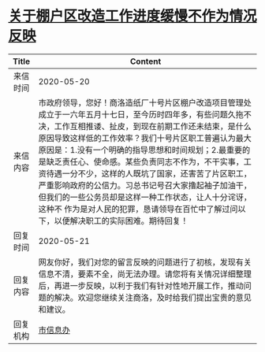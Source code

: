 # <a href="http://www.shangluo.gov.cn/zmhd/ldxxxx.jsp?urltype=leadermail.LeaderMailContentUrl&wbtreeid=1112&leadermailid=5877">关于棚户区改造工作进度缓慢不作为情况反映</a>
| Title |                                                                                                                                               Content                                                                                                                                               |
|:-----:|-----------------------------------------------------------------------------------------------------------------------------------------------------------------------------------------------------------------------------------------------------------------------------------------------------|
| 来信时间  | 2020-05-20                                                                                                                                                                                                                                                                                          |
| 来信内容  | 市政府领导，您好！商洛造纸厂十号片区棚户改造项目管理处成立于一六年五月十七日，至今历时四年多，有些问题久拖不决，工作互相推诿、扯皮，到现在前期工作还未结束，是什么原因导致这样低的工作效率？我们十号片区职工普遍认为最大原因是：1.没有一个明确的指导思想和时间规划；2.最重要的是缺乏责任心、使命感。某些负责同志不作为，不干实事，工资待遇一分不少，这样的人既坑了国家，还害苦了片区职工，严重影响政府的公信力。习总书记号召大家撸起袖子加油干，但我们的一些公务员却是这样一种工作状态，让人十分诧讶，这种不 作为是对人民的犯罪，恳请领导在百忙中了解过问以下，以便解决职工的实际困难。期待回复！ |
| 回复时间  | 2020-05-21                                                                                                                                                                                                                                                                                          |
| 回复内容  | 网友你好，我们对您的留言反映的问题进行了初核，发现有关信息不清，要素不全，尚无法办理。请您将有关情况详细整理后，再进一步反映，以利于我们有针对性地开展工作，推动问题的解决。欢迎您继续关注商洛，及时给我们提出宝贵的意见和建议。                                                                                                                                                                                    |
| 回复机构  | <a href="../../categories/agencies/市信息办.md">市信息办</a>                                                                                                                                                                                                                                                  |